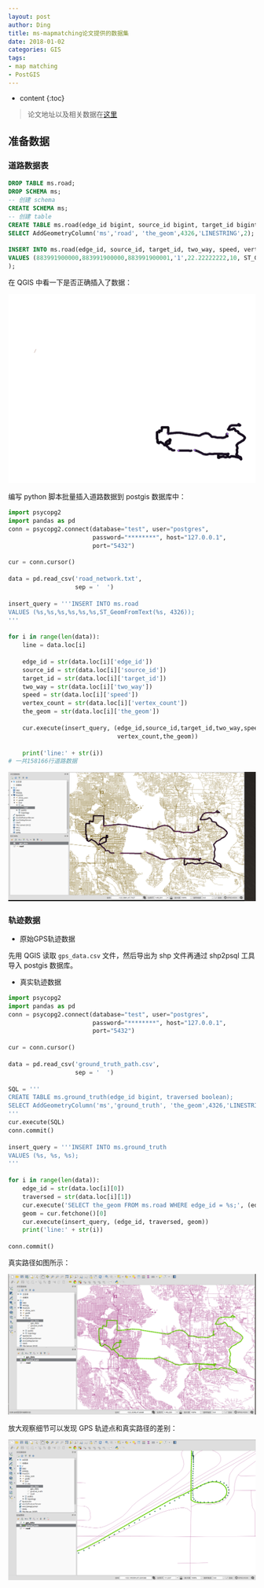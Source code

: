 ```yaml
---
layout: post
author: Ding
title: ms-mapmatching论文提供的数据集
date: 2018-01-02
categories: GIS
tags:
- map matching
- PostGIS
---
```


* content
{:toc}

> 论文地址以及相关数据在[这里](https://www.microsoft.com/en-us/research/publication/hidden-markov-map-matching-noise-sparseness/)





## 准备数据

### 道路数据表

```sql
DROP TABLE ms.road;
DROP SCHEMA ms;
-- 创建 schema
CREATE SCHEMA ms;
-- 创建 table
CREATE TABLE ms.road(edge_id bigint, source_id bigint, target_id bigint, two_way boolean, speed double precision, vertex_count integer);
SELECT AddGeometryColumn('ms','road', 'the_geom',4326,'LINESTRING',2);

INSERT INTO ms.road(edge_id, source_id, target_id, two_way, speed, vertex_count, the_geom)
VALUES (883991900000,883991900000,883991900001,'1',22.22222222,10, ST_GeomFromText('LINESTRING(-122.732318937778 47.8899192810059, -122.732139229774 47.8903403878212, -122.731820046902 47.8910404443741, -122.731310427189 47.8921294212341, -122.730749845505 47.8933900594711, -122.730208039284 47.894441485405, -122.729588449001 47.8957316279411, -122.729159295559 47.8968098759651, -122.727560698986 47.9000902175903, -122.72741317749 47.900390625)', 4326)
);
```

在 QGIS 中看一下是否正确插入了数据：

![检查数据](/images/map-matching/检查数据.png)


编写 python 脚本批量插入道路数据到 postgis 数据库中：

```python
import psycopg2
import pandas as pd
conn = psycopg2.connect(database="test", user="postgres",
                        password="********", host="127.0.0.1",
                        port="5432")

cur = conn.cursor()

data = pd.read_csv('road_network.txt',
                   sep = '	')

insert_query = '''INSERT INTO ms.road
VALUES (%s,%s,%s,%s,%s,%s,ST_GeomFromText(%s, 4326));
'''

for i in range(len(data)):
    line = data.loc[i]

    edge_id = str(data.loc[i]['edge_id'])
    source_id = str(data.loc[i]['source_id'])
    target_id = str(data.loc[i]['target_id'])
    two_way = str(data.loc[i]['two_way'])
    speed = str(data.loc[i]['speed'])
    vertex_count = str(data.loc[i]['vertex_count'])
    the_geom = str(data.loc[i]['the_geom'])

    cur.execute(insert_query, (edge_id,source_id,target_id,two_way,speed,
                               vertex_count,the_geom))

    print('line:' + str(i))
# 一共158166行道路数据
```

![道路数据](/images/map-matching/道路数据.png)


### 轨迹数据

+ 原始GPS轨迹数据

先用 QGIS 读取 `gps_data.csv` 文件，然后导出为 shp 文件再通过 shp2psql 工具导入 postgis 数据库。

+ 真实轨迹数据

```python
import psycopg2
import pandas as pd
conn = psycopg2.connect(database="test", user="postgres",
                        password="********", host="127.0.0.1",
                        port="5432")

cur = conn.cursor()

data = pd.read_csv('ground_truth_path.csv',
                   sep = '	')

SQL = '''
CREATE TABLE ms.ground_truth(edge_id bigint, traversed boolean);
SELECT AddGeometryColumn('ms','ground_truth', 'the_geom',4326,'LINESTRING',2);
'''
cur.execute(SQL)
conn.commit()

insert_query = '''INSERT INTO ms.ground_truth
VALUES (%s, %s, %s);
'''

for i in range(len(data)):
    edge_id = str(data.loc[i][0])
    traversed = str(data.loc[i][1])
    cur.execute('SELECT the_geom FROM ms.road WHERE edge_id = %s;', (edge_id,))
    geom = cur.fetchone()[0]
    cur.execute(insert_query, (edge_id, traversed, geom))
    print('line:' + str(i))

conn.commit()
```
真实路径如图所示：

![真实路径](/images/map-matching/ground_truth.png)

放大观察细节可以发现 GPS 轨迹点和真实路径的差别：

![路径细节](/images/map-matching/ground_truth_detail.png)
